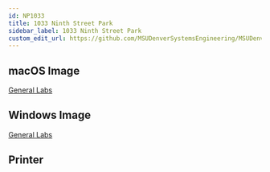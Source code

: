 ```yaml
---
id: NP1033
title: 1033 Ninth Street Park
sidebar_label: 1033 Ninth Street Park
custom_edit_url: https://github.com/MSUDenverSystemsEngineering/MSUDenverSystemsEngineering.github.io/edit/source/docs/lab-NP1033.md
---
```


## macOS Image
[General Labs](image-mac-generallabs.md)

## Windows Image
[General Labs](image-win-generallabs.md)

## Printer
